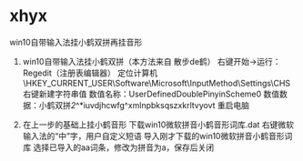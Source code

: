 # xhyx
win10自带输入法挂小鹤双拼再挂音形

1. win10自带输入法挂小鹤双拼（本方法来自 散步de鹤）
右键开始→运行：Regedit（注册表编辑器）
定位计算机\HKEY_CURRENT_USER\Software\Microsoft\InputMethod\Settings\CHS
右键新建字符串值
数值名称：UserDefinedDoublePinyinScheme0
数值数据：小鹤双拼*2*^*iuvdjhcwfg^xmlnpbksqszxkrltvyovt
重启电脑

2. 在上一步的基础上挂小鹤音形
下载win10微软拼音小鹤音形词库.dat
右键微软输入法的“中”字，用户自定义短语
导入刚才下载的win10微软拼音小鹤音形词库
选择已导入的aa词条，修改为拼音为a，保存后关闭
